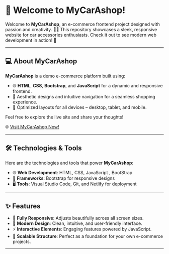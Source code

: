 # 👋 Welcome to MyCarAshop!  

Welcome to **MyCarAshop**, an e-commerce frontend project designed with passion and creativity. 🚗✨ This repository showcases a sleek, responsive website for car accessories enthusiasts. Check it out to see modern web development in action! 🚀  

---

## 💻 About MyCarAshop  

**MyCarAshop** is a demo e-commerce platform built using:  
- 🌐 **HTML**, **CSS**, **Bootstrap**, and **JavaScript** for a dynamic and responsive frontend.  
- 🎨 Aesthetic designs and intuitive navigation for a seamless shopping experience.  
- 📱 Optimized layouts for all devices – desktop, tablet, and mobile.  

Feel free to explore the live site and share your thoughts!  

🌐 [Visit MyCarAshop Now!](https://mycarashop.netlify.app/)  

---

## 🛠️ Technologies & Tools  

Here are the technologies and tools that power **MyCarAshop**:  

- 🌐 **Web Development**: HTML, CSS, JavaScript , BootStrap  
- 💎 **Frameworks**: Bootstrap for responsive designs  
- 🖥️ **Tools**: Visual Studio Code, Git, and Netlify for deployment  

---

## ✨ Features  

- 🚀 **Fully Responsive**: Adjusts beautifully across all screen sizes.  
- 🎨 **Modern Design**: Clean, intuitive, and user-friendly interface.  
- ⚡ **Interactive Elements**: Engaging features powered by JavaScript.  
- 📄 **Scalable Structure**: Perfect as a foundation for your own e-commerce projects.  

---

